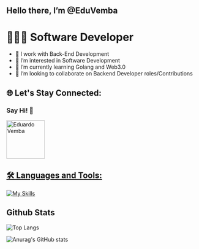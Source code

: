 ## Hello there, I’m @EduVemba 
#  👨🏿‍💻 Software Developer

- 💼 I work with Back-End Development
- 👀 I’m interested in Software Development
- 🌱 I’m currently learning Golang and Web3.0
- 💞️ I’m looking to collaborate on Backend Developer roles/Contributions


## 🌐 Let's Stay Connected:
### __Say Hi!__ 🤝
<div style="display: inline_block">
<a  href="https://www.linkedin.com/in/eduardo-francisco-vemba-6442b22b1/">
  <img align="cernter" heigth="70"width="100" alt="Eduardo Vemba" src="https://cdn.jsdelivr.net/gh/devicons/devicon@latest/icons/linkedin/linkedin-original-wordmark.svg" 
  
  </a> 
</div> 



## 🛠️ Languages and Tools:

 [![My Skills](https://skillicons.dev/icons?i=java,go,python,js,nodejs,react,html,css,tailwind,docker,mysql,postgres,mongodb,spring,postman,maven,idea,pycharm,webstorm,vscode,git,github&theme=dark)](https://skillicons.dev)
            


## Github Stats

![Top Langs](https://github-readme-stats.vercel.app/api/top-langs/?username=EduVemba&layout=compact&theme=dark)

![Anurag's GitHub stats](https://github-readme-stats.vercel.app/api?username=EduVemba&show_icons=true&theme=dark)

